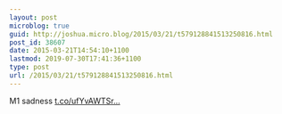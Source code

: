 ```yaml
---
layout: post
microblog: true
guid: http://joshua.micro.blog/2015/03/21/t579128841513250816.html
post_id: 38607
date: 2015-03-21T14:54:10+1100
lastmod: 2019-07-30T17:41:36+1100
type: post
url: /2015/03/21/t579128841513250816.html
---
```

M1 sadness [t.co/ufYvAWTSr...](http://t.co/ufYvAWTSrM)
